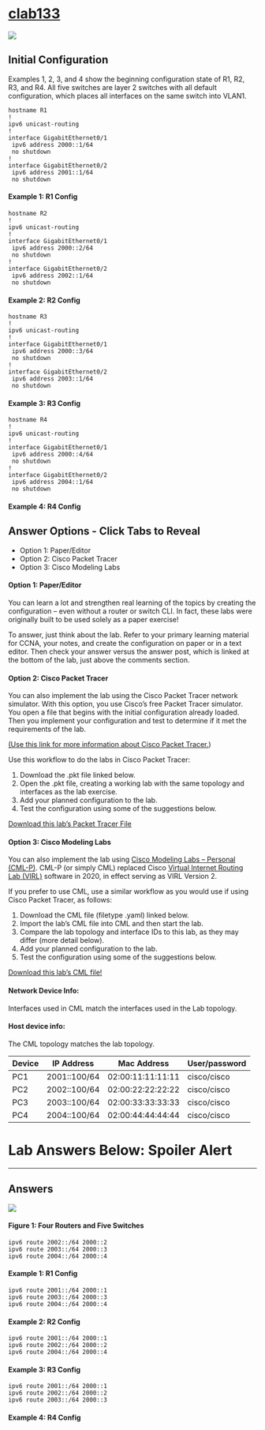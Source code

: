 # [clab133](https://www.certskills.com/clab133/)

![](../images/clab133_img1.svg)

## Initial Configuration

Examples 1, 2, 3, and 4 show the beginning configuration state of R1, R2, R3, and R4. All five switches are layer 2 switches with all default configuration, which places all interfaces on the same switch into VLAN1.

    hostname R1
    !
    ipv6 unicast-routing
    !
    interface GigabitEthernet0/1
     ipv6 address 2000::1/64
     no shutdown
    !
    interface GigabitEthernet0/2
     ipv6 address 2001::1/64
     no shutdown

#### Example 1: R1 Config

    hostname R2
    !
    ipv6 unicast-routing
    !
    interface GigabitEthernet0/1
     ipv6 address 2000::2/64
     no shutdown
    !
    interface GigabitEthernet0/2
     ipv6 address 2002::1/64
     no shutdown

#### Example 2: R2 Config

    hostname R3
    !
    ipv6 unicast-routing
    !
    interface GigabitEthernet0/1
     ipv6 address 2000::3/64
     no shutdown
    !
    interface GigabitEthernet0/2
     ipv6 address 2003::1/64
     no shutdown

#### Example 3: R3 Config

    hostname R4
    !
    ipv6 unicast-routing
    !
    interface GigabitEthernet0/1
     ipv6 address 2000::4/64
     no shutdown
    !
    interface GigabitEthernet0/2
     ipv6 address 2004::1/64
     no shutdown

#### Example 4: R4 Config

## Answer Options - Click Tabs to Reveal

- Option 1: Paper/Editor
- Option 2: Cisco Packet Tracer
- Option 3: Cisco Modeling Labs

#### Option 1: Paper/Editor

You can learn a lot and strengthen real learning of the topics by creating the configuration – even without a router or switch CLI. In fact, these labs were originally built to be used solely as a paper exercise!

To answer, just think about the lab. Refer to your primary learning material for CCNA, your notes, and create the configuration on paper or in a text editor. Then check your answer versus the answer post, which is linked at the bottom of the lab, just above the comments section.

#### Option 2: Cisco Packet Tracer

You can also implement the lab using the Cisco Packet Tracer network simulator. With this option, you use Cisco’s free Packet Tracer simulator. You open a file that begins with the initial configuration already loaded. Then you implement your configuration and test to determine if it met the requirements of the lab.

[(Use this link for more information about Cisco Packet Tracer.](https://www.certskills.com/packettracer))

Use this workflow to do the labs in Cisco Packet Tracer:

1. Download the .pkt file linked below.
2. Open the .pkt file, creating a working lab with the same topology and interfaces as the lab exercise.
3. Add your planned configuration to the lab.
4. Test the configuration using some of the suggestions below.

[Download this lab’s Packet Tracer File](https://files.certskills.com/virl/clab133.pkt)

#### Option 3: Cisco Modeling Labs

You can also implement the lab using [Cisco Modeling Labs – Personal (CML-P)](https://developer.cisco.com/modeling-labs/). CML-P (or simply CML) replaced Cisco [Virtual Internet Routing Lab (VIRL)](https://virl.cisco.com/) software in 2020, in effect serving as VIRL Version 2.

If you prefer to use CML, use a similar workflow as you would use if using Cisco Packet Tracer, as follows:

1. Download the CML file (filetype .yaml) linked below.
2. Import the lab’s CML file into CML and then start the lab.
3. Compare the lab topology and interface IDs to this lab, as they may differ (more detail below).
4. Add your planned configuration to the lab.
5. Test the configuration using some of the suggestions below.

[Download this lab’s CML file!](https://files.certskills.com/virl/clab133.yaml)

#### Network Device Info:

Interfaces used in CML match the interfaces used in the Lab topology.

#### Host device info:

The CML topology matches the lab topology.

| **Device** | **IP Address** | **Mac Address** | **User/password** |
| --- | --- | --- | --- |
| PC1 | 2001::100/64 | 02:00:11:11:11:11 | cisco/cisco |
| PC2 | 2002::100/64 | 02:00:22:22:22:22 | cisco/cisco |
| PC3 | 2003::100/64 | 02:00:33:33:33:33 | cisco/cisco |
| PC4 | 2004::100/64 | 02:00:44:44:44:44 | cisco/cisco |

# Lab Answers Below: Spoiler Alert

---

## Answers

![](../images/clab133_img1.svg)

#### Figure 1: Four Routers and Five Switches

    ipv6 route 2002::/64 2000::2
    ipv6 route 2003::/64 2000::3
    ipv6 route 2004::/64 2000::4

#### Example 1: R1 Config

    ipv6 route 2001::/64 2000::1
    ipv6 route 2003::/64 2000::3
    ipv6 route 2004::/64 2000::4

#### Example 2: R2 Config

    ipv6 route 2001::/64 2000::1
    ipv6 route 2002::/64 2000::2
    ipv6 route 2004::/64 2000::4

#### Example 3: R3 Config

    ipv6 route 2001::/64 2000::1
    ipv6 route 2002::/64 2000::2
    ipv6 route 2003::/64 2000::3

#### Example 4: R4 Config